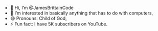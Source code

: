 - 👋 Hi, I’m @JamesBrittainCode
- 👀 I’m interested in basically anything that has to do with computers,
- 😄 Pronouns: Child of God,
- ⚡ Fun fact: I have 5K subscribers on YouTube.

<!---
JamesBrittainCode/JamesBrittainCode is a ✨ special ✨ repository because its `README.md` (this file) appears on your GitHub profile.
You can click the Preview link to take a look at your changes.
--->
